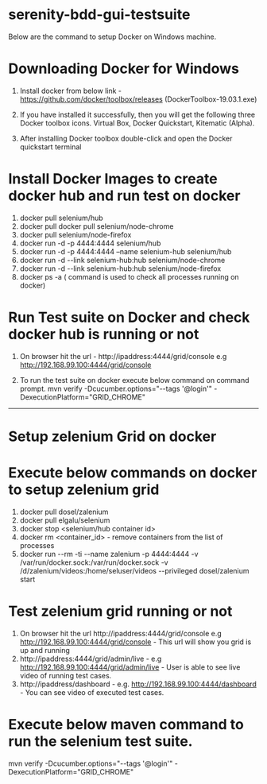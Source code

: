 # serenity-bdd-gui-testsuite
Below are the command to setup Docker on Windows machine.

# Downloading Docker for Windows

1. Install docker from below link - https://github.com/docker/toolbox/releases (DockerToolbox-19.03.1.exe)

2. If you have installed it successfully, then you will get the following three Docker toolbox icons. 
  Virtual Box, Docker Quickstart, Kitematic (Alpha).

3. After installing Docker toolbox double-click and open the Docker quickstart terminal

# Install Docker Images to create docker hub and run test on docker

1. docker pull selenium/hub
2. docker pull docker pull selenium/node-chrome
3. docker pull selenium/node-firefox
4. docker run -d -p 4444:4444 selenium/hub
5. docker run -d -p 4444:4444 –name selenium-hub selenium/hub
6. docker run -d --link selenium-hub:hub selenium/node-chrome
7. docker run -d --link selenium-hub:hub selenium/node-firefox
8. docker ps -a ( command is used to check all processes running on docker)

# Run Test suite on Docker and check docker hub is running or not

1. On browser hit the url - http://ipaddress:4444/grid/console e.g http://192.168.99.100:4444/grid/console

2. To run the test suite on docker execute below command on command prompt.
mvn verify -Dcucumber.options="--tags '@login'" -DexecutionPlatform="GRID_CHROME"

-----------------------------------------------------------------------------------------------

# Setup zelenium Grid on docker

# Execute below commands on docker to setup zelenium grid
1. docker pull dosel/zalenium
2. docker pull elgalu/selenium
3. docker stop <selenium/hub container id>
4. docker rm <container_id> - remove containers from the list of processes
5. docker run --rm -ti --name zalenium -p 4444:4444 -v /var/run/docker.sock:/var/run/docker.sock -v /d/zalenium/videos:/home/seluser/videos --privileged dosel/zalenium start

# Test zelenium grid running or not

1. On browser hit the url  http://ipaddress:4444/grid/console e.g http://192.168.99.100:4444/grid/console - This url will show you grid is up and running
2. http://ipaddress:4444/grid/admin/live - e.g http://192.168.99.100:4444/grid/admin/live  - User is able to see live video of running test cases.
3. http://ipaddress/dashboard -  e.g. http://192.168.99.100:4444/dashboard - You can see video of executed test cases. 

# Execute below maven command to run the selenium test suite.

mvn verify -Dcucumber.options="--tags '@login'" -DexecutionPlatform="GRID_CHROME"












